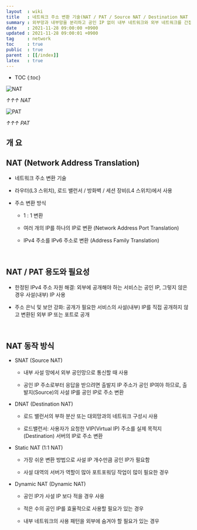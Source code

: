 ```yaml
---
layout  : wiki
title   : 네트워크 주소 변환 기술(NAT / PAT / Source NAT / Destination NAT / Dynamic NAT / Static NAT)
summary : 외부망과 내부망을 분리하고 공인 IP 없이 내부 네트워크와 외부 네트워크를 간접적으로 연결하는 방법
date    : 2021-11-28 09:00:00 +0900
updated : 2021-11-28 09:00:01 +0900
tag     : network
toc     : true
public  : true
parent  : [[/index]]
latex   : true
---
```

* TOC
{:toc}

![NAT](https://user-images.githubusercontent.com/65143458/141114269-ff873e5d-40ec-4937-a516-ee27015bb45d.jpeg)

_↑↑↑ NAT_

![PAT](https://user-images.githubusercontent.com/65143458/141115113-87d49283-a42c-48f5-a6a8-946edababb25.png)

_↑↑↑ PAT_

## 개 요

## NAT (Network Address Translation)

* 네트워크 주소 변환 기술

* 라우터(L3 스위치), 로드 밸런서 / 방화벽 / 세션 장비(L4 스위치)에서 사용

* 주소 변환 방식 

    * 1 : 1 변환

    * 여러 개의 IP를 하나의 IP로 변환 (Network Address Port Translation)

    * IPv4 주소를 IPv6 주소로 변환 (Address Family Translation)

<br/>

## NAT / PAT 용도와 필요성

* 한정된 IPv4 주소 자원 해결: 외부에 공개해야 하는 서비스는 공인 IP, 그렇지 않은 경우 사설(내부) IP 사용

* 주소 은닉 및 보안 강화: 공개가 필요한 서비스의 사설(내부) IP를 직접 공개하지 않고 변환된 외부 IP 또는 포트로 공개

<br/>

## NAT 동작 방식

* SNAT (Source NAT)

    * 내부 사설 망에서 외부 공인망으로 통신할 때 사용

    * 공인 IP 주소로부터 응답을 받으려면 출발지 IP 주소가 공인 IP여야 하므로, 출발지(Source)의 사설 IP를 공인 IP로 주소 변환 

* DNAT (Destination NAT)

    * 로드 밸런서의 부하 분산 또는 대외망과의 네트워크 구성시 사용

    * 로드밸런서: 사용자가 요청한 VIP(Virtual IP) 주소를 실제 목적지(Destination) 서버의 IP로 주소 변환

* Static NAT (1:1 NAT)

    * 가장 쉬운 변환 방법으로 사설 IP 개수만큼 공인 IP가 필요함

    * 사설 대역의 서버가 역할이 많아 포트포워딩 작업이 많이 필요한 경우

* Dynamic NAT (Dynamic NAT)

    * 공인 IP가 사설 IP 보다 적을 경우 사용

    * 적은 수의 공인 IP를 효율적으로 사용할 필요가 있는 경우

    * 내부 네트워크의 사용 패턴을 외부에 숨겨야 할 필요가 있는 경우

<br/>

